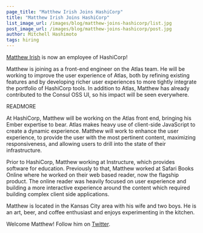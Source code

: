 ```yaml
---
page_title: "Matthew Irish Joins HashiCorp"
title: "Matthew Irish Joins HashiCorp"
list_image_url: /images/blog/matthew-joins-hashicorp/list.jpg
post_image_url: /images/blog/matthew-joins-hashicorp/post.jpg
author: Mitchell Hashimoto
tags: hiring
---
```


[Matthew Irish](https://github.com/meirish) is now an employee of
HashiCorp!

Matthew is joining as a front-end engineer on the Atlas team. He will
be working to improve the user experience of Atlas, both by refining
existing features and by developing richer user experiences
to more tightly integrate the portfolio of HashiCorp tools. In addition
to Atlas, Matthew has already contributed to the Consul OSS UI, so his
impact will be seen everywhere.

READMORE

At HashiCorp, Matthew will be working on the Atlas front end, bringing
his Ember expertise to bear. Atlas makes heavy use of client-side JavaScript
to create a dynamic experience. Matthew will work to enhance the user
experience, to provide the user with the most pertinent content, maximizing
responsiveness, and allowing users to drill into the state of their infrastructure.

Prior to HashiCorp, Matthew working at Instructure, which provides software
for education. Previously to that, Matthew worked at Safari Books Online where
he worked on their web based reader, now the flagship product. The online reader
was heavily focused on user experience and building a more interactive experience
around the content which required building complex client side applications.

Matthew is located in the Kansas City area with his wife and two boys.
He is an art, beer, and coffee enthusiast and enjoys experimenting in
the kitchen.

Welcome Matthew! Follow him on [Twitter](https://twitter.com/meirish).

